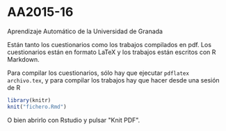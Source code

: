 # AA2015-16
Aprendizaje Automático de la Universidad de Granada

Están tanto los cuestionarios como los trabajos compilados en pdf. Los cuestionarios están en formato LaTeX y los trabajos están escritos con R Markdown.

Para compilar los cuestionarios, sólo hay que ejecutar `pdflatex archivo.tex`, y para compilar los trabajos hay que hacer desde una sesión de R

```R
library(knitr)
knit("fichero.Rmd")
```

O bien abrirlo con Rstudio y pulsar "Knit PDF".
